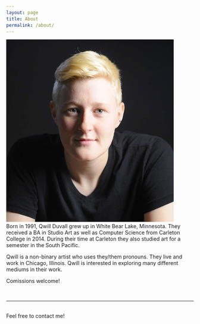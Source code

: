```yaml
---
layout: page
title: About
permalink: /about/
---
```


<img class="col one right" src="/img/prof_pic.jpg">

<br/>
Born in 1991, Qwill Duvall grew up in White Bear Lake, Minnesota.  They received a BA in Studio Art as well as Computer Science from Carleton College in 2014.  During their time at Carleton they also studied art for a semester in the South Pacific.

Qwill is a non-binary artist who uses they/them pronouns.  They live and work in Chicago, Illinois.  Qwill is interested in exploring many different mediums in their work.

Comissions welcome!

<!--<a href="http://fortawesome.github.io/Font-Awesome/" target="blank">Font Awesome icons</a>-->

<br/>
<hr/>
<br/>
<span class="contacticon center">
	<a href="mailto:qwill.duvall@gmail.com"><i class="fa fa-envelope-square"></i></a>
	<a href="https://github.com/{{ site.github_username }}" target="_blank"><i class="fa fa-github-square"></i></a>
	<!--<a href="https://www.linkedin.com" target="_blank"><i class="fa fa-linkedin-square"></i></a>-->
	<a href="http://{{ site.tumblr_name }}.tumblr.com" target="_blank"><i class="fa fa-tumblr-square"></i></a>
	<a href="http://instagram.com/{{ site.instagram_name }}" target="_blank"><i class="fa fa-instagram"></i></a>
	<a href="http://facebook.com/{{ site.facebook_name }}" target="_blank"><i class="fa fa-facebook-square"></i></a>
	<!--<a href="https://twitter.com" target="_blank"><i class="fa fa-twitter-square"></i></a>-->
</span>

<div class="col three caption">
	Feel free to contact me!
</div>


